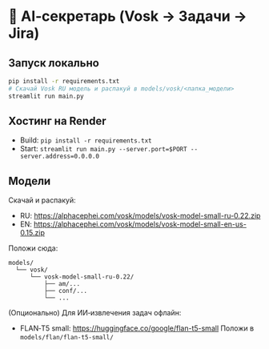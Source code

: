 # 🤖 AI‑секретарь (Vosk → Задачи → Jira)

## Запуск локально
```bash
pip install -r requirements.txt
# Скачай Vosk RU модель и распакуй в models/vosk/<папка_модели>
streamlit run main.py
```

## Хостинг на Render
- Build: `pip install -r requirements.txt`
- Start: `streamlit run main.py --server.port=$PORT --server.address=0.0.0.0`

## Модели
Скачай и распакуй:
- RU: https://alphacephei.com/vosk/models/vosk-model-small-ru-0.22.zip
- EN: https://alphacephei.com/vosk/models/vosk-model-small-en-us-0.15.zip

Положи сюда:
```
models/
  └── vosk/
      └── vosk-model-small-ru-0.22/
          ├── am/...
          ├── conf/...
          └── ...
```

(Опционально) Для ИИ‑извлечения задач офлайн:
- FLAN‑T5 small: https://huggingface.co/google/flan-t5-small
Положи в `models/flan/flan-t5-small/`
